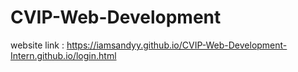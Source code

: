 # CVIP-Web-Development

website link : https://iamsandyy.github.io/CVIP-Web-Development-Intern.github.io/login.html
